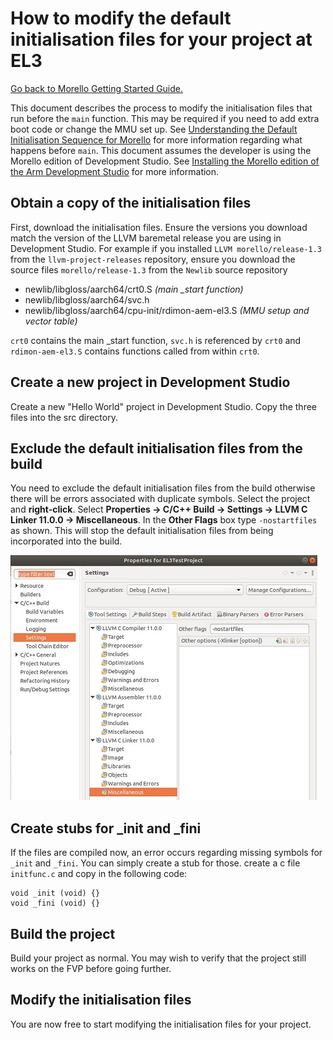 

# How to modify the default initialisation files for your project at EL3
 [Go back to Morello Getting Started Guide.](./../../../morello-getting-started.md)

This document describes the process to modify the initialisation files that run before the `main` function. This may be required if you need to add extra boot code or change the MMU set up. See [Understanding the Default Initialisation Sequence for Morello](./../DefaultSetup/InitSequence/InitSequence.md) for more information regarding what happens before `main`. This document assumes the developer is using the Morello edition of Development Studio. See [Installing the Morello edition of the Arm Development Studio](./../InstallingArmDevStudio/InstallingArmDevStudio.md) for more information.

## Obtain a copy of the initialisation files

First, download the initialisation files. Ensure the versions you download match the version of the LLVM baremetal release you are using in Development Studio. For example if you installed `LLVM morello/release-1.3` from the `llvm-project-releases` repository, ensure you download the source files `morello/release-1.3` from the `Newlib` source repository

* newlib/libgloss/aarch64/crt0.S *(main _start function)*
* newlib/libgloss/aarch64/svc.h
* newlib/libgloss/aarch64/cpu-init/rdimon-aem-el3.S *(MMU setup and vector table)*

`crt0` contains the main _start function, `svc.h` is referenced by `crt0` and `rdimon-aem-el3.S` contains functions called from within `crt0`. 

## Create a new project in Development Studio

Create a new "Hello World" project in Development Studio. Copy the three files into the src directory. 

## Exclude the default initialisation files from the build

You need to exclude the default initialisation files from the build otherwise there will be errors associated with duplicate symbols. Select the project and **right-click**. Select **Properties -> C/C++ Build -> Settings -> LLVM C Linker 11.0.0 -> Miscellaneous**. In the **Other Flags** box type `-nostartfiles` as shown. This will stop the default initialisation files from being incorporated into the build.

![nostartfiles](./nostartfiles.jpg)

## Create stubs for _init and _fini

If the files are compiled now, an error occurs regarding missing symbols for  `_init` and `_fini`. You can simply create a stub for those. create a c file `initfunc.c` and copy in the following code:
```
void _init (void) {}
void _fini (void) {}
```
## Build the project

Build your project as normal. You may wish to verify that the project still works on the FVP before going further.

## Modify the initialisation files

You are now free to start modifying the initialisation files for your project.